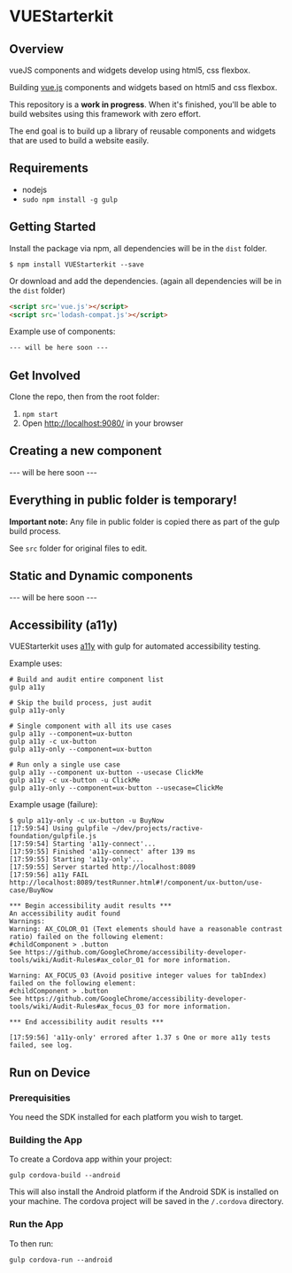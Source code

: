 # VUEStarterkit

## Overview
vueJS components and widgets develop using html5, css flexbox.

Building [vue.js](https://vuejs.org/) components and widgets based on html5 and css flexbox.

This repository is a __work in progress__. When it's finished, you'll be able to build websites using this framework with zero effort.

The end goal is to build up a library of reusable components and widgets that are used to build a website easily.

## Requirements

* nodejs
* `sudo npm install -g gulp`

## Getting Started

Install the package via npm, all dependencies will be in the `dist` folder.

```shell
$ npm install VUEStarterkit --save
```

Or download and add the dependencies. (again all dependencies will be in the `dist` folder)

```html
<script src='vue.js'></script>
<script src='lodash-compat.js'></script>
```

Example use of components:
```html
--- will be here soon ---
```

## Get Involved

Clone the repo, then from the root folder:

1. `npm start`
1. Open [http://localhost:9080/](http://localhost:9080/) in your browser

## Creating a new component
--- will be here soon ---


## Everything in public folder is temporary!

**Important note:** Any file in public folder is copied there as part of the gulp build process.

See `src` folder for original files to edit.

## Static and Dynamic components

--- will be here soon ---

## Accessibility (a11y)

VUEStarterkit uses [a11y](http://addyosmani.github.io/a11y/) with gulp for automated accessibility testing.

Example uses:

```
# Build and audit entire component list
gulp a11y

# Skip the build process, just audit
gulp a11y-only

# Single component with all its use cases
gulp a11y --component=ux-button
gulp a11y -c ux-button
gulp a11y-only --component=ux-button

# Run only a single use case
gulp a11y --component ux-button --usecase ClickMe
gulp a11y -c ux-button -u ClickMe
gulp a11y-only --component=ux-button --usecase=ClickMe
```

Example usage (failure):

```
$ gulp a11y-only -c ux-button -u BuyNow
[17:59:54] Using gulpfile ~/dev/projects/ractive-foundation/gulpfile.js
[17:59:54] Starting 'a11y-connect'...
[17:59:55] Finished 'a11y-connect' after 139 ms
[17:59:55] Starting 'a11y-only'...
[17:59:55] Server started http://localhost:8089
[17:59:56] a11y FAIL http://localhost:8089/testRunner.html#!/component/ux-button/use-case/BuyNow

*** Begin accessibility audit results ***
An accessibility audit found
Warnings:
Warning: AX_COLOR_01 (Text elements should have a reasonable contrast ratio) failed on the following element:
#childComponent > .button
See https://github.com/GoogleChrome/accessibility-developer-tools/wiki/Audit-Rules#ax_color_01 for more information.

Warning: AX_FOCUS_03 (Avoid positive integer values for tabIndex) failed on the following element:
#childComponent > .button
See https://github.com/GoogleChrome/accessibility-developer-tools/wiki/Audit-Rules#ax_focus_03 for more information.

*** End accessibility audit results ***

[17:59:56] 'a11y-only' errored after 1.37 s One or more a11y tests failed, see log.
```

## Run on Device

### Prerequisities

You need the SDK installed for each platform you wish to target.

### Building the App

To create a Cordova app within your project:

`gulp cordova-build --android`

This will also install the Android platform if the Android SDK is installed on your machine.
The cordova project will be saved in the `/.cordova` directory.

### Run the App

To then run:

`gulp cordova-run --android`
